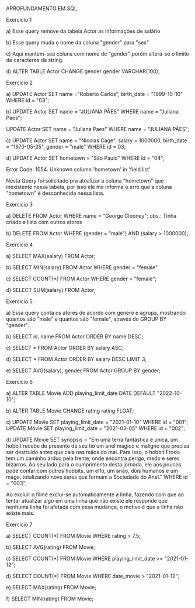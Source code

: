 APROFUNDAMENTO EM SQL

Exercício 1

a) Esse query remove da tabela Actor as informações de salário

b) Esse query muda o nome da coluna "gender" para "sex"

c) Aqui mantem-sea coluna com nome de "gender" porém altera-se o limite de caracteres da string.

d) ALTER TABLE Actor CHANGE gender gender VARCHAR(100),

Exercício 2

a) UPDATE Actor
SET name ="Roberto Carlos", birth_date = "1999-10-10"
WHERE id = "03";

b) UPDATE Actor
SET name = "JULIANA PÃES"
WHERE name = "Juliana Paes";

UPDATE Actor
SET name = "Juliana Paes"
WHERE name = "JULIANA PÃES";

c) UPDATE Actor 
SET name = "Nicolas Cage", salary = 1000000, birth_date = "1970-05-25", gender = "male"
WHERE id = 03;

d) UPDATE Actor
SET hometown = "São Paulo"
WHERE id = "04";

Error Code: 1054. Unknown column 'hometown' in 'field list'

Nesta Query foi solicitado pra atualizar a coluna "hometown" que inexistente nessa tabela, por isso ele me informa o erro que a coluna "hometown" é desconhecida nessa lista.

Exercicio 3

a) DELETE FROM Actor WHERE name = "George Clooney"; obs.: Tinha criado a lista com outros atores

b) DELETE FROM Actor WHERE (gender = "male") AND (salary > 1000000);

Exercício 4

a) SELECT MAX(salary) FROM Actor;

b) SELECT MIN(salary) FROM Actor WHERE gender = "female"

c) SELECT COUNT(*) FROM Actor WHERE gender = "female";

d) SELECT SUM(salary) FROM Actor;

Exercício 5

a) Essa query conta os atores de acordo com  genero e agrupa, mostrando quantos são "male" e quantos são "female", através do GROUP BY "gender".

b) SELECT id, name FROM Actor ORDER BY name DESC;

c) SELECT * FROM Actor ORDER BY salary ASC;

d) SELECT * FROM Actor ORDER BY salary DESC LIMIT 3;

e) SELECT AVG(salary), gender FROM Actor
GROUP BY gender;

Exercicio 6

a) ALTER TABLE Movie ADD playing_limit_date DATE DEFAULT "2022-10-10";

b) ALTER TABLE Movie CHANGE rating rating FLOAT;

c) UPDATE Movie SET playing_limit_date = "2021-01-10" WHERE id = "001";
   UPDATE Movie SET playing_limit_date = "2021-03-05" WHERE id = "002";

d) UPDATE Movie SET synopsis = "Em uma terra fantástica e única, um hobbit recebe de presente de seu tio um anel mágico e maligno que precisa ser destruído antes que caia nas mãos do mal. Para isso, o hobbit Frodo tem um caminho árduo pela frente, onde encontra perigo, medo e seres bizarros. Ao seu lado para o cumprimento desta jornada, ele aos poucos pode contar com outros hobbits, um elfo, um anão, dois humanos e um mago, totalizando nove seres que formam a Sociedade do Anel."
WHERE id = "003";

Ao excluir o filme exclui-se automaticamente a linha, fazendo com que ao tentar atualizar algo em uma linha que não existe ele responde que nenhuma linha foi afetada com essa mudança, o motivo é que a linha não existe mais.

Exercício 7

a) SELECT COUNT(*) FROM Movie WHERE rating > 7.5;

b) SELECT AVG(rating) FROM Movie;

c) SELECT COUNT(*) FROM Movie WHERE playing_limit_date >= "2021-01-12";

d) SELECT COUNT(*) FROM Movie WHERE date_movie > "2021-01-12";

e) SELECT MAX(rating) FROM Movie;

f) SELECT MIN(rating) FROM Movie;








